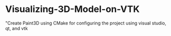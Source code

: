 # Visualizing-3D-Model-on-VTK
"Create Paint3D using CMake for configuring the project using visual studio, qt, and vtk
